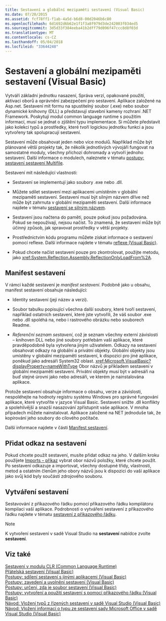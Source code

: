 ```yaml
---
title: Sestavení a globální mezipaměti sestavení (Visual Basic)
ms.date: 07/20/2015
ms.assetid: fcf78ff1-f1ab-4a5d-b6d8-00d2046b6c80
ms.openlocfilehash: 6d1692d6b62e1f1f3a8f979d3de242003f034ed5
ms.sourcegitcommit: 3d5d33f384eeba41b2dff79d096f47ccc8d8f03d
ms.translationtype: MT
ms.contentlocale: cs-CZ
ms.lasthandoff: 05/04/2018
ms.locfileid: "33644248"
---
```

# <a name="assemblies-and-the-global-assembly-cache-visual-basic"></a>Sestavení a globální mezipaměti sestavení (Visual Basic)
Vytváří základní jednotku nasazení, Správa verzí, opakované použití, aktivaci oborů a oprávnění zabezpečení pro sestavení. Aplikace založené na Asp.net. Sestavení mít formu na spustitelný soubor (.exe) nebo soubor dynamické knihovny (DLL) a představují stavební kameny rozhraní .NET Framework. Poskytují modul common language runtime s použitím informací, musí se jednat o zjištění typu implementace. Si můžete představit jako kolekci typů a prostředky, které tvoří logickou jednotku funkcí a jsou vytvořeny tak spolupracují sestavení.  
  
 Sestavení může obsahovat jeden nebo více modulů. Například může být plánované větší projekty tak, že několik jednotlivých vývojáři fungovat na samostatné moduly, všechny příchozí dohromady a vytvoří jednoho sestavení. Další informace o modulech, naleznete v tématu [postupy: sestavení sestavení Multifile](../../../../framework/app-domains/how-to-build-a-multifile-assembly.md).  
  
 Sestavení mít následující vlastnosti:  
  
-   Sestavení se implementují jako soubory .exe nebo .dll.  
  
-   Můžete sdílet sestavení mezi aplikacemi umístěním v globální mezipaměti sestavení. Sestavení musí být silným názvem dříve než může být zahrnuta v globální mezipaměti sestavení. Další informace najdete v tématu [sestavení se silným názvem](../../../../framework/app-domains/strong-named-assemblies.md).  
  
-   Sestavení jsou načtena do paměti, pouze pokud jsou požadována. Pokud se nepoužívají, nejsou načíst. To znamená, že sestavení může být účinný způsob, jak spravovat prostředky v větší projekty.  
  
-   Prostřednictvím kódu programu můžete získat informace o sestavení pomocí reflexe. Další informace najdete v tématu [reflexe (Visual Basic)](../../../../visual-basic/programming-guide/concepts/reflection.md).  
  
-   Pokud chcete načíst sestavení pouze pro zkontrolovat, použijte metodu, jako <xref:System.Reflection.Assembly.ReflectionOnlyLoadFrom%2A>.  
  
## <a name="assembly-manifest"></a>Manifest sestavení  
 V rámci každé sestavení je *manifest sestavení*. Podobně jako u obsahu, manifest sestavení obsahuje následující:  
  
-   Identity sestavení (její název a verzi).  
  
-   Soubor tabulku popisující všechna další soubory, které tvoří sestavení, například ostatních sestavení, které jste vytvořili, že váš soubor .exe nebo .dll spoléhá na, nebo i rastrového obrázku nebo souborech Readme.  
  
-   *Referenční seznam sestavení*, což je seznam všechny externí závislosti – knihoven DLL nebo jiné soubory potřebám vaší aplikace, které pravděpodobně byla vytvořena jiným uživatelem. Odkazy na sestavení obsahovat odkazy na globální a privátní objekty. Globální objekty jsou umístěny v globální mezipaměti sestavení, k dispozici pro jiné aplikace, poněkud jako adresáři System32 oblast. <xref:Microsoft.VisualBasic?displayProperty=nameWithType> Obor názvů je příkladem sestavení v globální mezipaměti sestavení. Privátní objekty musí být v adresáři na buď stejné úrovni jako nebo adresáři, ve kterém je nainstalována aplikace.  
  
 Protože sestavení obsahuje informace o obsahu, verze a závislosti, nespoléhejte na hodnoty registru systému Windows pro správné fungování aplikace, které vytvoříte v jazyce Visual Basic. Sestavení snižte .dll konflikty a spolehlivější a snazší nasazování zpřístupnit vaše aplikace. V mnoha případech můžete nainstalovat. Aplikace založené na NET jednoduše tak, že kopírování jeho soubory do cílového počítače.  
  
 Další informace najdete v části [Manifest sestavení](../../../../framework/app-domains/assembly-manifest.md).  
  
## <a name="adding-a-reference-to-an-assembly"></a>Přidat odkaz na sestavení  
 Pokud chcete použít sestavení, musíte přidat odkaz na jeho. V dalším kroku použijete [Imports – příkaz](../../../../visual-basic/language-reference/statements/imports-statement-net-namespace-and-type.md) vybrat obor názvů položky, které chcete použít. Po sestavení odkazuje a importovat, všechny dostupné třídy, vlastnosti, metod a ostatním členům jeho obory názvů jsou k dispozici do vaší aplikace jako svůj kód byly součástí zdrojového souboru.  
  
## <a name="creating-an-assembly"></a>Vytváření sestavení  
 Sestavování z příkazového řádku pomocí příkazového řádku kompilátoru kompilaci vaší aplikace. Podrobnosti o vytváření sestavení z příkazového řádku najdete v tématu [sestavení z příkazového řádku](../../../../visual-basic/reference/command-line-compiler/building-from-the-command-line.md).  
  
> [!NOTE]
>  K vytvoření sestavení v sadě Visual Studio na **sestavení** nabídce zvolte **sestavení**.  
  
## <a name="see-also"></a>Viz také  
 [Sestavení v modulu CLR (Common Language Runtime)](../../../../framework/app-domains/assemblies-in-the-common-language-runtime.md)  
 [Přátelská sestavení (Visual Basic)](friend-assemblies.md)  
 [Postupy: sdílení sestavení s jinými aplikacemi (Visual Basic)](how-to-share-an-assembly-with-other-applications.md)  
 [Postupy: zavedení a uvolnění sestavení (Visual Basic)](how-to-load-and-unload-assemblies.md)  
 [Postupy: určení, zda je soubor sestavení (Visual Basic)](how-to-determine-if-a-file-is-an-assembly.md)  
 [Postupy: vytvoření a použití sestavení s pomocí příkazového řádku (Visual Basic)](how-to-create-and-use-assemblies-using-the-command-line.md)  
 [Návod: Vložení typů z řízených sestavení v sadě Visual Studio (Visual Basic)](walkthrough-embedding-types-from-managed-assemblies-in-vs.md)  
 [Návod: Vložení informací o typu ze sestavení sady Microsoft Office v sadě Visual Studio (Visual Basic)](walkthrough-embedding-type-information-from-microsoft-office-assemblies-in-vs.md)
